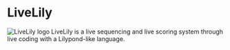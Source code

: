 # LiveLily
![LiveLily logo](bin/data/livelily_logo.png)
LiveLily is a live sequencing and live scoring system through live coding with a Lilypond-like language.
